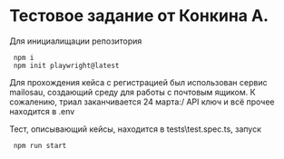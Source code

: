 # Тестовое задание от Конкина А.

 Для инициалищации репозитория

 ```
  npm i 
  npm init playwright@latest
```

Для прохождения кейса с регистрацией был использован сервис mailosau, создающий среду для работы с почтовым ящиком. К сожалению, триал заканчивается 24 марта:/
API ключ и всё прочее находится в .env

Тест, описывающий кейсы, находится в tests\test.spec.ts, запуск 

 ```
  npm run start
```
